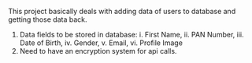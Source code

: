 This project basically deals with adding data of users to database and getting those data back.

1. Data fields to be stored in database:
    i.   First Name,
    ii.  PAN Number,
    iii. Date of Birth,
    iv.  Gender,
    v.   Email,
    vi. Profile Image
2. Need to have an encryption system for api calls.  
